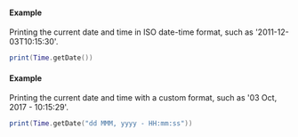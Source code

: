 #### Example
Printing the current date and time in ISO date-time format,
such as '2011-12-03T10:15:30'.
```lua
print(Time.getDate())
```

#### Example
Printing the current date and time with a custom format,
such as '03 Oct, 2017 - 10:15:29'.
```lua
print(Time.getDate("dd MMM, yyyy - HH:mm:ss"))
```
